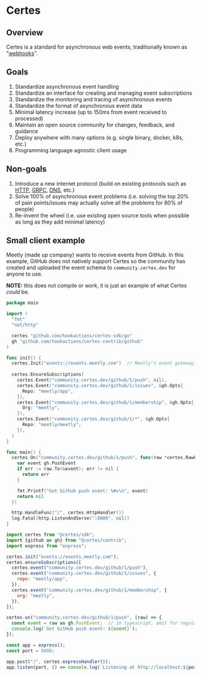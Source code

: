 # Certes

## Overview

Certes is a standard for asynchronous web events, traditionally known as "[webhooks](https://webhooks.dev/docs/basics/)". 

## Goals

1. Standardize asynchronous event handling
1. Standardize an interface for creating and managing event subscriptions
1. Standardize the monitoring and tracing of asynchronous events
1. Standardize the format of asynchronous event data
1. Minimal latency increase (up to 150ms from event received to processed)
1. Maintain an open source community for changes, feedback, and guidance
1. Deploy anywhere with many options (e.g. single binary, docker, k8s, etc.)
1. Programming language agnostic client usage

## Non-goals

1. Introduce a new internet protocol (build on existing protocols such as [HTTP](https://en.wikipedia.org/wiki/Hypertext_Transfer_Protocol), [GRPC](https://grpc.io/), [DNS](https://www.cloudflare.com/learning/dns/what-is-dns/), etc.)
1. Solve 100% of asynchronous event problems (i.e. solving the top 20% of pain points/issues may actually solve all the problems for 80% of people)
1. Re-invent the wheel (i.e. use existing open source tools when possible as long as they add minimal latency)

## Small client example

Meetly (made up company) wants to receive events from GitHub. In this example, GitHub does not natively support Certes so the community has created and uploaded the event schema to `community.certes.dev` for anyone to use.

**NOTE:** this does not compile or work, it is just an example of what Certes _could_ be.

```go
package main

import (
  "fmt"
  "net/http"

  certes "github.com/hookactions/certes-sdk/go"
  gh "github.com/hookactions/certes-contrib/github"
)

func init() {
  certes.Init("events://events.meetly.com")  // Meetly's event gateway, local or hosted by 3rd party
  
  certes.EnsureSubscriptions(
    certes.Event("community.certes.dev/github/1/push", nil),
    certes.Event("community.certes.dev/github/1/issues", &gh.Opts{
      Repo: "meetly/app",
    }),
    certes.Event("community.certes.dev/github/1/membership", &gh.Opts{
      Org: "meetly",
    }),
    certes.Event("community.certes.dev/github/1/*", &gh.Opts{
      Repo: "meetly/meetly",
    }),
  )
}

func main() {
  certes.On("community.certes.dev/github/1/push", func(raw *certes.RawEvent) error {
    var event gh.PushEvent
    if err := raw.To(&event); err != nil {
      return err
    }

    fmt.Printf("Got Github push event: %#v\n", event)
    return nil
  })

  http.HandleFunc("/", certes.HttpHandler())
  log.Fatal(http.ListenAndServe(":8080", nil))
}
```

```javascript
import certes from "@certes/sdk";
import {github as gh} from "@certes/contrib";
import express from "express";

certes.init("events://events.meetly.com");
certes.ensureSubscriptions([
  certes.event("community.certes.dev/github/1/push"),
  certes.event("community.certes.dev/github/1/issues", {
    repo: "meetly/app",
  }),
  certes.event("community.certes.dev/github/1/membership", {
    org: "meetly",
  }),
]);

certes.on("community.certes.dev/github/1/push", (raw) => {
  const event = raw as gh.PushEvent;  // in typescript, omit for regular JS
  console.log(`Got GitHub push event: ${event}`);
});

const app = express();
const port = 8080;

app.post("/", certes.expressHandler());
app.listen(port, () => console.log(`Listening at http://localhost:${port}`));
```
